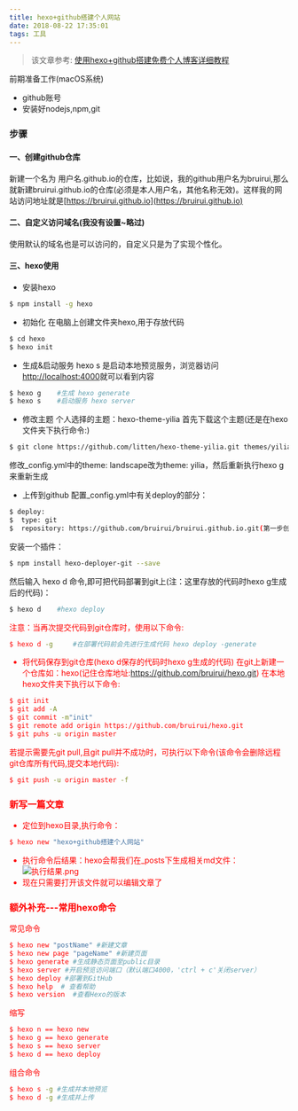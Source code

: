 ```yaml
---
title: hexo+github搭建个人网站
date: 2018-08-22 17:35:01
tags: 工具
---
```


>该文章参考: [使用hexo+github搭建免费个人博客详细教程](http://www.cnblogs.com/liuxianan/p/build-blog-website-by-hexo-github.html)

前期准备工作(macOS系统)
- github账号
- 安装好nodejs,npm,git

### 步骤

#### 一、创建github仓库
新建一个名为 用户名.github.io的仓库，比如说，我的github用户名为bruirui,那么就新建bruirui.github.io的仓库(必须是本人用户名，其他名称无效)。这样我的网站访问地址就是[https://bruirui.github.io](https://bruirui.github.io)

#### 二、自定义访问域名(我没有设置~略过)
使用默认的域名也是可以访问的，自定义只是为了实现个性化。

#### 三、hexo使用
- 安装hexo
``` bash
$ npm install -g hexo
```
- 初始化
在电脑上创建文件夹hexo,用于存放代码
``` bash
$ cd hexo
$ hexo init
```
- 生成&启动服务
hexo s 是启动本地预览服务，浏览器访问[http://localhost:4000](http://localhost:4000)就可以看到内容
``` bash
$ hexo g	#生成 hexo generate
$ hexo s 	#启动服务 hexo server
```
- 修改主题
个人选择的主题：hexo-theme-yilia
首先下载这个主题(还是在hexo文件夹下执行命令:)
``` bash
$ git clone https://github.com/litten/hexo-theme-yilia.git themes/yilia
```
修改_config.yml中的theme: landscape改为theme: yilia，然后重新执行hexo g来重新生成
- 上传到github
配置_config.yml中有关deploy的部分：
``` bash
$ deploy:
$  type: git
$  repository: https://github.com/bruirui/bruirui.github.io.git(第一步创建的git仓库地址)
```
安装一个插件：
``` bash
$ npm install hexo-deployer-git --save
```
然后输入 hexo d 命令,即可把代码部署到git上(注：这里存放的代码时hexo g生成后的代码)：
``` bash
$ hexo d 	#hexo deploy
```
<font color="red">注意：当再次提交代码到git仓库时，使用以下命令:<font>
``` bash
$ hexo d -g 	#在部署代码前会先进行生成代码 hexo deploy -generate
```
- 将代码保存到git仓库(hexo d保存的代码时hexo g生成的代码)
在git上新建一个仓库如：hexo(记住仓库地址:https://github.com/bruirui/hexo.git)
在本地hexo文件夹下执行以下命令:
``` bash
$ git init
$ git add -A
$ git commit -m"init"
$ git remote add origin https://github.com/bruirui/hexo.git
$ git puhs -u origin master
```
若提示需要先git pull,且git pull并不成功时，可执行以下命令<font color="red">(该命令会删除远程git仓库所有代码,提交本地代码):</font>
``` bash
$ git push -u origin master -f
```

### 新写一篇文章
- 定位到hexo目录,执行命令：
``` bash
$ hexo new "hexo+github搭建个人网站"
```
- 执行命令后结果：hexo会帮我们在_posts下生成相关md文件：
![执行结果.png](../../../../resource/hexoNew.png "执行结果")
- 现在只需要打开该文件就可以编辑文章了

### 额外补充---常用hexo命令
常见命令
``` bash
$ hexo new "postName" #新建文章
$ hexo new page "pageName" #新建页面
$ hexo generate #生成静态页面至public目录
$ hexo server #开启预览访问端口（默认端口4000，'ctrl + c'关闭server）
$ hexo deploy #部署到GitHub
$ hexo help  # 查看帮助
$ hexo version  #查看Hexo的版本
```
缩写
``` bash
$ hexo n == hexo new
$ hexo g == hexo generate
$ hexo s == hexo server
$ hexo d == hexo deploy
```
组合命令
``` bash
$ hexo s -g #生成并本地预览
$ hexo d -g #生成并上传
```
